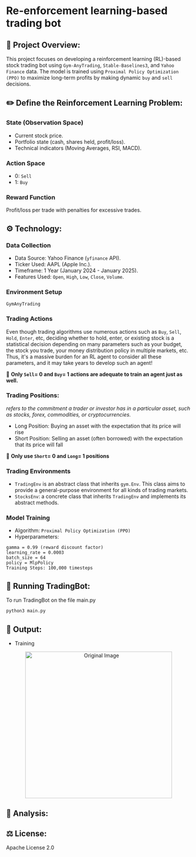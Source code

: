 # Re-enforcement learning-based trading bot
## 🎯 Project Overview:
This project focuses on developing a reinforcement learning (RL)-based stock trading bot using `Gym-AnyTrading`, `Stable-Baselines3`, and `Yahoo Finance` data. The model is trained using `Proximal Policy Optimization (PPO)` to maximize long-term profits by making dynamic `buy` and `sell` decisions.

## ✏️ Define the Reinforcement Learning Problem:
### State (Observation Space)
- Current stock price.
- Portfolio state (cash, shares held, profit/loss).
- Technical indicators (Moving Averages, RSI, MACD).

### Action Space
- 0: `Sell`
- 1: `Buy`
  
### Reward Function 
Profit/loss per trade with penalties for excessive trades.

## ⚙️ Technology:
### Data Collection
- Data Source: Yahoo Finance (`yfinance` API).
- Ticker Used: AAPL (Apple Inc.).
- Timeframe: 1 Year (January 2024 - January 2025).
- Features Used: `Open`, `High`, `Low`, `Close`, `Volume`.

### Environment Setup
`GymAnyTrading`

### Trading Actions 
Even though trading algorithms use numerous actions such as `Buy`, `Sell`, `Hold`, `Enter`, etc, deciding whether to hold, enter, or existing stock is a statistical decision depending on many parameters such as your budget, the stock you trade, your money distribution policy in multiple markets, etc. Thus, it's a massive burden for an RL agent to consider all these parameters, and it may take years to develop such an agent! 

🌟 **Only `Sell`= 0 and `Buy`= 1 actions are adequate to train an agent just as well.**

### Trading Positions:
_refers to the commitment a trader or investor has in a particular asset, such as stocks, forex, commodities, or cryptocurrencies._
-  Long Position: Buying an asset with the expectation that its price will rise
- Short Position: Selling an asset (often borrowed) with the expectation that its price will fall

🌟 **Only use `Short`= 0 and `Long`= 1 positions**

### Trading Environments
- `TradingEnv` is an abstract class that inherits `gym.Env`. This class aims to provide a general-purpose environment for all kinds of trading markets.
- `StocksEnv`: a concrete class that inherits `TradingEnv` and implements its abstract methods.

### Model Training
- Algorithm: `Proximal Policy Optimization (PPO)`
- Hyperparameters:
```
gamma = 0.99 (reward discount factor)
learning_rate = 0.0003
batch_size = 64
policy = MlpPolicy
Training Steps: 100,000 timesteps
```

## 🚀 Running TradingBot:
To run TradingBot on the file main.py 

```sh
python3 main.py
```

## 👀 Output:
- Training
<p align="center">
  <img align="center" alt="Original Image" width="400" src="">
</p>

## 📝 Analysis:

## ⚖️ License:
Apache License 2.0
